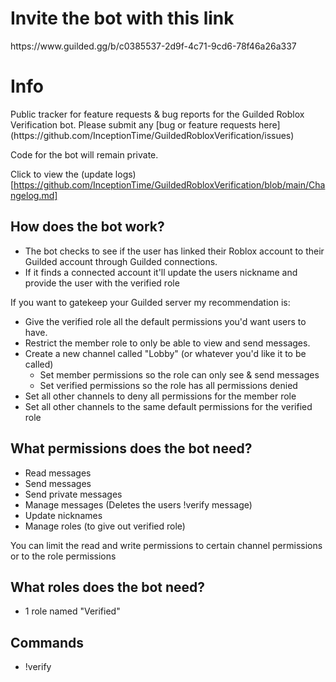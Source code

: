<h1>Invite the bot with this link</h1>
https://www.guilded.gg/b/c0385537-2d9f-4c71-9cd6-78f46a26a337

<h1>Info</h1>
Public tracker for feature requests & bug reports for the Guilded Roblox Verification bot.
Please submit any [bug or feature requests here](https://github.com/InceptionTime/GuildedRobloxVerification/issues)

Code for the bot will remain private.

Click to view the (update logs)[https://github.com/InceptionTime/GuildedRobloxVerification/blob/main/Changelog.md]

## How does the bot work?
* The bot checks to see if the user has linked their Roblox account to their Guilded account through Guilded connections.
* If it finds a connected account it'll update the users nickname and provide the user with the verified role

If you want to gatekeep your Guilded server my recommendation is:
* Give the verified role all the default permissions you'd want users to have.
* Restrict the member role to only be able to view and send messages.
* Create a new channel called "Lobby" (or whatever you'd like it to be called) 
  * Set member permissions so the role can only see & send messages
  * Set verified permissions so the role has all permissions denied
* Set all other channels to deny all permissions for the member role
* Set all other channels to the same default permissions for the verified role


## What permissions does the bot need?
* Read messages
* Send messages
* Send private messages
* Manage messages (Deletes the users !verify message)
* Update nicknames
* Manage roles (to give out verified role)

You can limit the read and write permissions to certain channel permissions or to the role permissions

## What roles does the bot need?
* 1 role named "Verified"

## Commands
* !verify
